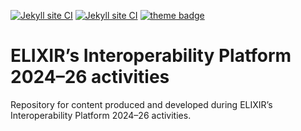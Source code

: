 [![Jekyll site CI](https://github.com/ivanmicetic/interoperability_2024-26/actions/workflows/jekyll.yml/badge.svg?branch=main)](https://github.com/ivanmicetic/interoperability_2024-26/actions/workflows/jekyll.yml)
[![Jekyll site CI](https://github.com/ivanmicetic/interoperability_2024-26/actions/workflows/jekyll.yml/badge.svg?branch=main&event=push)](https://github.com/ivanmicetic/interoperability_2024-26/actions/workflows/jekyll.yml)
[![theme badge](https://img.shields.io/badge/Jekyll%20theme-ETT-blue?logo=jekyll&color=0d6efd)](https://github.com/ELIXIR-Belgium/elixir-toolkit-theme)

# ELIXIR’s Interoperability Platform 2024–26 activities

Repository for content produced and developed during ELIXIR’s Interoperability Platform 2024–26 activities.
